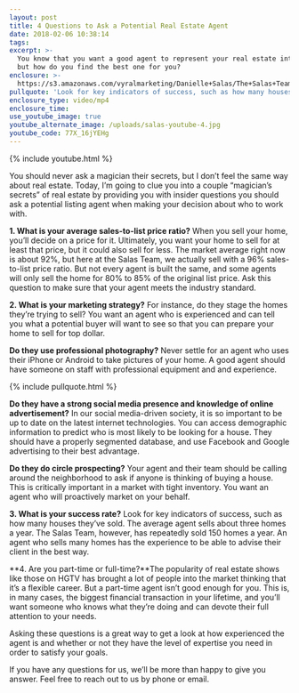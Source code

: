 ```yaml
---
layout: post
title: 4 Questions to Ask a Potential Real Estate Agent
date: 2018-02-06 10:38:14
tags:
excerpt: >-
  You know that you want a good agent to represent your real estate interests,
  but how do you find the best one for you?
enclosure: >-
  https://s3.amazonaws.com/vyralmarketing/Danielle+Salas/The+Salas+Team-+4+Questions+to+Ask+a+Potential+Real+Estate+Agent.mp4
pullquote: 'Look for key indicators of success, such as how many houses they’ve sold.'
enclosure_type: video/mp4
enclosure_time:
use_youtube_image: true
youtube_alternate_image: /uploads/salas-youtube-4.jpg
youtube_code: 77X_16jYEHg
---
```



{% include youtube.html %}

You should never ask a magician their secrets, but I don’t feel the same way about real estate. Today, I’m going to clue you into a couple “magician’s secrets” of real estate by providing you with insider questions you should ask a potential listing agent when making your decision about who to work with.

**1. What is your average sales-to-list price ratio?** When you sell your home, you’ll decide on a price for it. Ultimately, you want your home to sell for at least that price, but it could also sell for less. The market average right now is about 92%, but here at the Salas Team, we actually sell with a 96% sales-to-list price ratio. But not every agent is built the same, and some agents will only sell the home for 80% to 85% of the original list price. Ask this question to make sure that your agent meets the industry standard.

**2. What is your marketing strategy?** For instance, do they stage the homes they’re trying to sell? You want an agent who is experienced and can tell you what a potential buyer will want to see so that you can prepare your home to sell for top dollar.

**Do they use professional photography?** Never settle for an agent who uses their iPhone or Android to take pictures of your home. A good agent should have someone on staff with professional equipment and and experience.

{% include pullquote.html %}

**Do they have a strong social media presence and knowledge of online advertisement?** In our social media-driven society, it is so important to be up to date on the latest internet technologies. You can access demographic information to predict who is most likely to be looking for a house. They should have a properly segmented database, and use Facebook and Google advertising to their best advantage.

**Do they do circle prospecting?** Your agent and their team should be calling around the neighborhood to ask if anyone is thinking of buying a house. This is critically important in a market with tight inventory. You want an agent who will proactively market on your behalf.

**3. What is your success rate?** Look for key indicators of success, such as how many houses they’ve sold. The average agent sells about three homes a year. The Salas Team, however, has repeatedly sold 150 homes a year. An agent who sells many homes has the experience to be able to advise their client in the best way.

**4. Are you part-time or full-time?**The popularity of real estate shows like those on HGTV has brought a lot of people into the market thinking that it’s a flexible career. But a part-time agent isn’t good enough for you. This is, in many cases, the biggest financial transaction in your lifetime, and you’ll want someone who knows what they’re doing and can devote their full attention to your needs.

Asking these questions is a great way to get a look at how experienced the agent is and whether or not they have the level of expertise you need in order to satisfy your goals.

If you have any questions for us, we’ll be more than happy to give you answer. Feel free to reach out to us by phone or email.